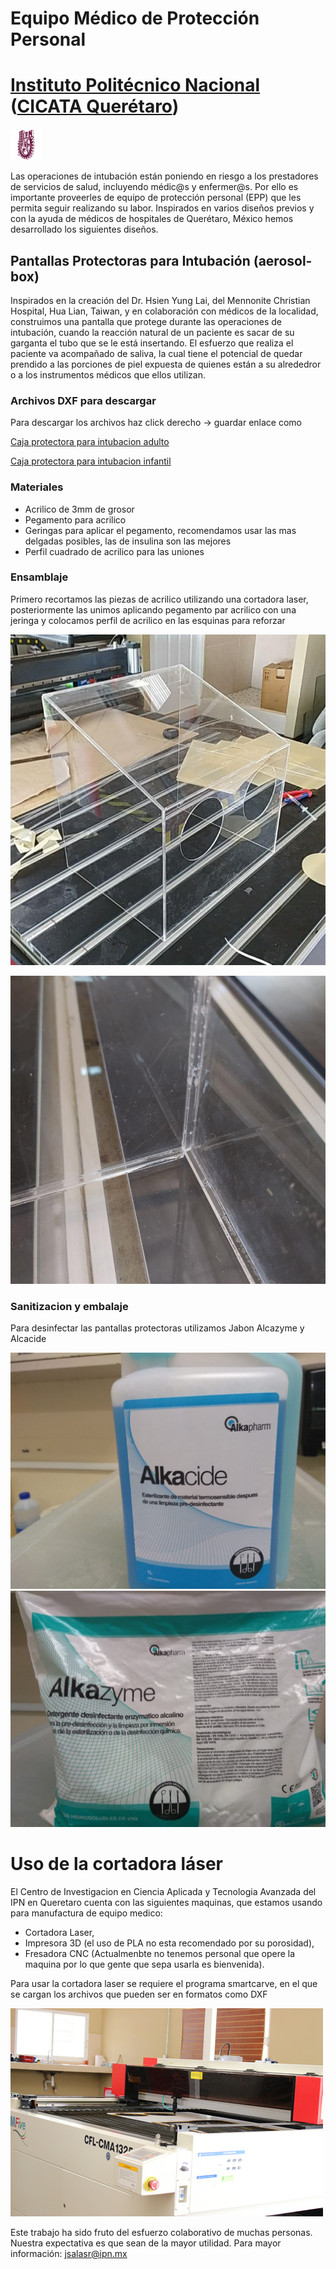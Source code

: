 # Equipo Médico de Protección Personal 
# [Instituto Politécnico Nacional](https://www.ipn.mx/) ([CICATA Querétaro](https://www.cicataqro.ipn.mx/cq/qro/Paginas/index.html)) 

![logo](https://github.com/CICATA/covid19/blob/master/ipn.png)

Las operaciones de intubación están poniendo en riesgo a los prestadores de servicios de salud, incluyendo médic@s y enfermer@s. Por ello es importante proveerles de equipo de protección personal (EPP) que les permita seguir realizando su labor. Inspirados en varios diseños previos y con la ayuda de médicos de hospitales de Querétaro, México hemos desarrollado los siguientes diseños.

## Pantallas Protectoras para Intubación (aerosol-box)

Inspirados en la creación del Dr. Hsien Yung Lai, del Mennonite Christian Hospital, Hua Lian, Taiwan, y en colaboración con médicos de la localidad, construimos una pantalla que protege durante las operaciones de intubación, cuando la reacción natural de un paciente es sacar de su garganta el tubo que se le está insertando. El esfuerzo que realiza el paciente va acompañado de saliva, la cual tiene el potencial de quedar prendido a las porciones de piel expuesta de quienes están a su alrededror o a los instrumentos médicos que ellos utilizan.


### Archivos DXF para descargar

Para descargar los archivos haz click derecho -> guardar enlace como 



[Caja protectora para intubacion adulto](https://github.com/CICATA/covid19/raw/master/caja_covid_rampa_adulto.dxf)


[Caja protectora para intubacion infantil](https://github.com/CICATA/covid19/raw/master/caja_covid_rampa_infantil.dxf)

### Materiales

+ Acrilico de 3mm de grosor
+ Pegamento para acrilico
+ Geringas para aplicar el pegamento, recomendamos usar las mas delgadas posibles, las de insulina son las mejores
+ Perfil cuadrado de acrilico para las uniones

### Ensamblaje

Primero recortamos las piezas de acrilico utilizando una cortadora laser, posteriormente las unimos aplicando pegamento par acrilico con una jeringa y colocamos perfil de acrilico en las esquinas para reforzar

![ensamblada](https://github.com/CICATA/covid19/blob/master/terminada.jpg)

![ensamblada](https://github.com/CICATA/covid19/blob/master/esquinas.jpg)

### Sanitizacion y embalaje

Para desinfectar las pantallas protectoras utilizamos Jabon Alcazyme y Alcacide

![Alcacide](https://github.com/CICATA/covid19/blob/master/Alcacide.jpeg)
![Alkazyme](https://github.com/CICATA/covid19/blob/master/Alkazyme.jpeg)

# Uso de la cortadora láser

El Centro de Investigacion en Ciencia Aplicada y Tecnologia Avanzada del IPN en Queretaro cuenta con las siguientes maquinas, que estamos usando para manufactura de equipo medico:

+ Cortadora Laser,
+ Impresora 3D (el uso de PLA no esta recomendado por su porosidad),
+ Fresadora CNC (Actualmenbte no tenemos personal que opere la maquina por lo que gente que sepa usarla es bienvenida).


Para usar la cortadora laser se requiere el programa smartcarve, en el que se cargan los archivos que pueden ser en formatos como DXF

![cortadora](https://github.com/CICATA/covid19/blob/master/cortadora.jpg)



Este trabajo ha sido fruto del esfuerzo colaborativo de muchas personas. Nuestra expectativa es que sean de la mayor utilidad. 
Para mayor información: jsalasr@ipn.mx
